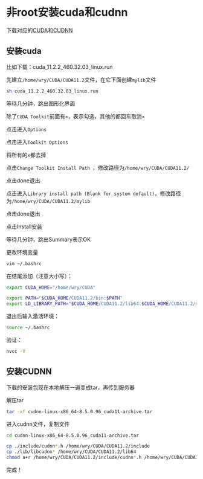 # 非root安装cuda和cudnn

下载对应的[CUDA](https://developer.nvidia.com/cuda-downloads)和[CUDNN](https://developer.nvidia.com/rdp/cudnn-download)

## 安装cuda

比如下载：cuda_11.2.2_460.32.03_linux.run

先建立`/home/wry/CUDA/CUDA11.2`文件，在它下面创建`mylib`文件

```sh
sh cuda_11.2.2_460.32.03_linux.run
```

等待几分钟，跳出图形化界面

除了`CUDA Toolkit`前面有`×`，表示勾选，其他的都回车取消`×`

点击进入`Options`

点击进入`Toolkit Options`

将所有的`x`都去掉

点击`Change Toolkit Install Path `，修改路径为`/home/wry/CUDA/CUDA11.2/`

点击done退出

点击进入`Library install path (Blank for system default)`，修改路径为`/home/wry/CUDA/CUDA11.2/mylib`

点击done退出

点击Install安装

等待几分钟，跳出Summary表示OK

更改环境变量

```sh
vim ~/.bashrc
```

在结尾添加（注意大小写）：

```sh
export CUDA_HOME="/home/wry/CUDA"

export PATH="$CUDA_HOME/CUDA11.2/bin:$PATH" 
export LD_LIBRARY_PATH="$CUDA_HOME/CUDA11.2/lib64:$CUDA_HOME/CUDA11.2/mylib/lib64:$LD_LIBRARY_PATH"
```

退出后输入激活环境：

```sh
source ~/.bashrc
```

验证：

```sh
nvcc -V
```



## 安装CUDNN

下载的安装包现在本地解压一遍变成tar，再传到服务器

解压tar

```sh
tar -xf cudnn-linux-x86_64-8.5.0.96_cuda11-archive.tar
```

进入cudnn文件，复制文件

```sh
cd cudnn-linux-x86_64-8.5.0.96_cuda11-archive.tar

cp ./include/cudnn*.h /home/wry/CUDA/CUDA11.2/include
cp ./lib/libcudnn* /home/wry/CUDA/CUDA11.2/lib64
chmod a+r /home/wry/CUDA/CUDA11.2/include/cudnn*.h /home/wry/CUDA/CUDA11.2/lib64/libcudnn*
```

完成！